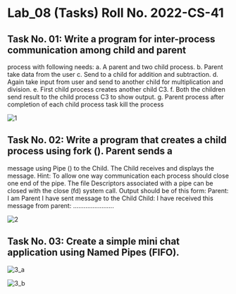 # Lab_08 (Tasks)        Roll No. 2022-CS-41

## Task No. 01: Write a program for inter-process communication among child and parent
process with following needs:
a. A parent and two child process.
b. Parent take data from the user
c. Send to a child for addition and subtraction.
d. Again take input from user and send to another child for multiplication and
division.
e. First child process creates another child C3.
f. Both the children send result to the child process C3 to show output.
g. Parent process after completion of each child process task kill the process

![1](https://github.com/Waleed-Ahmed-05/Operating-Systems/assets/156175348/d32693c3-ff98-4a14-9d3c-52ac11a8af52)

## Task No. 02: Write a program that creates a child process using fork (). Parent sends a
message using Pipe () to the Child. The Child receives and displays the
message. Hint: To allow one way communication each process should close
one end of the pipe. The file Descriptors associated with a pipe can be closed
with the close (fd) system call. Output should be of this form:
Parent: I am Parent I have sent message to the Child
Child: I have received this message from parent: ....................... 

![2](https://github.com/Waleed-Ahmed-05/Operating-Systems/assets/156175348/4171d7b1-3a58-40fc-a87f-a2c01f5a352a)

## Task No. 03: Create a simple mini chat application using Named Pipes (FIFO).

![3_a](https://github.com/Waleed-Ahmed-05/Operating-Systems/assets/156175348/443b4fb9-6f92-4ed7-ae93-03ffcf29ceff)

![3_b](https://github.com/Waleed-Ahmed-05/Operating-Systems/assets/156175348/a34b6f3e-452f-4737-85e9-e668e3141fba)
